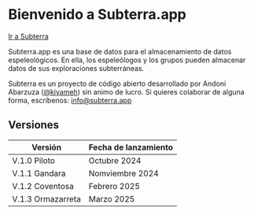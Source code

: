 # Bienvenido a Subterra.app

[Ir a Subterra](https://www.subterra.app)

Subterra.app es una base de datos para el almacenamiento de datos espeleológicos. En ella, los espeleólogos y los grupos pueden almacenar datos de sus exploraciones subterráneas.

Subterra es un proyecto de código abierto desarrollado por Andoni Abarzuza ([@kiyameh](https://github.com/Kiyameh)) sin animo de lucro. Si quieres colaborar de alguna forma, escríbenos: [info@subterra.app](mailto:info@subterra.app)

## Versiones

| Versión           | Fecha de lanzamiento |
| ----------------- | -------------------- |
| V.1.0 Piloto      | Octubre 2024         |
| V.1.1 Gandara     | Nomviembre 2024      |
| V.1.2 Coventosa   | Febrero 2025         |
| V.1.3 Ormazarreta | Marzo 2025           |
